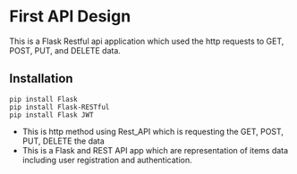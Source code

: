 # First API Design 

This is a Flask Restful api application which used the http requests to GET, POST, PUT, and DELETE data. 

## Installation
```
pip install Flask 
pip install Flask-RESTful
pip install Flask JWT
```
- This is http method using Rest_API which is requesting the GET, POST, PUT, DELETE <web resource> the data
- This is a Flask and REST API app which are representation of items data including user registration and authentication.  
